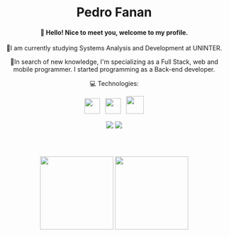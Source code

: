 <link rel="stylesheet" href="https://cdn.jsdelivr.net/gh/devicons/devicon@v2.15.1/devicon.min.css">
<h1 align="center">
  Pedro Fanan
</h1>
<h4 align="center"> 
  👋 Hello! Nice to meet you, welcome to my profile.
</h4>

<p align="center"> 
📖I am currently studying Systems Analysis and Development at UNINTER.
<p align="center"> 
📒In search of new knowledge, I'm specializing as a Full Stack, web and mobile programmer.
I started programming as a Back-end developer.
</p>
<p align="center">
  💻 Technologies:
</p>
<p align="center">
  <img height="35" src="https://cdn.jsdelivr.net/gh/devicons/devicon/icons/nodejs/nodejs-original-wordmark.svg" />
   &nbsp;
  <img height="35" src="https://cdn.jsdelivr.net/gh/devicons/devicon/icons/java/java-original.svg" />
  &nbsp;
  <img height="40" src="https://cdn.jsdelivr.net/gh/devicons/devicon/icons/mysql/mysql-original-wordmark.svg" />
</p>
</p>
<p align="center">
  <a href="https://www.linkedin.com/in/pedro-fanan-5023b7256/" alt="Linkedin" target="_blank">
  <img src="https://img.shields.io/badge/LinkedIn-0077B5?style=for-the-badge&logo=linkedin&logoColor=white"/></a>
  <a href="https://api.whatsapp.com/send?phone=5516989988979text=Pedro%20Fanan%20(Desenvolvedor%20Back-End)" alt="WhatsApp" target="_blank">
  <img src="https://img.shields.io/badge/WhatsApp-25D366?style=for-the-badge&logo=whatsapp&logoColor=white"/></a>
</p> 

<p  align="center">
  <img src="https://user-images.githubusercontent.com/73097560/115834477-dbab4500-a447-11eb-908a-139a6edaec5c.gif" width="1px"> 
</p> 
<br>  
<p  align="center">
  <td width="50%" align="center">
     <img height="165em" src="https://github-readme-stats.vercel.app/api?username=PedroFanan&show_icons=true&theme=dark&include_all_commits=false&count_private=true"/>
  </td>
  <td width="50%" align="center">
    <img height="165em" src="https://github-readme-stats.vercel.app/api/top-langs/?username=PedroFanan&layout=compact&langs_count=7&theme=dark"/>
  </td>
</p> 


